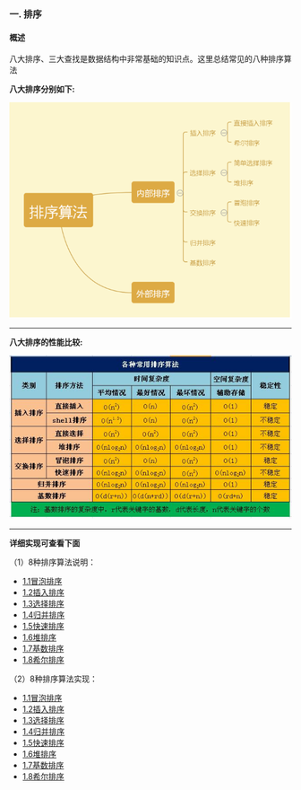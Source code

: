 ### 一. 排序
#### 概述
八大排序、三大查找是数据结构中非常基础的知识点。这里总结常见的八种排序算法

**八大排序分别如下:**

![种排序算法](../images/8-sorts-algorithm.png)

---
**八大排序的性能比较:**

![八大排序性能](../images/performance_comparison.png)

---
**详细实现可查看下面**

（1）8种排序算法说明：
+ [1.1冒泡排序](bubble_sort.md)
+ [1.2插入排序](insertion_sort.md)
+ [1.3选择排序](selection_sort.md)
+ [1.4归并排序](merge_sort.md)
+ [1.5快速排序](quick_sort.md)
+ [1.6堆排序](heap_sort.md)
+ [1.7基数排序](radix_sort.md)
+ [1.8希尔排序](shell_sort.md)

（2）8种排序算法实现：
+ [1.1冒泡排序](./sources/bubbleSort.py)
+ [1.2插入排序](./sources/insertionSort.py)
+ [1.3选择排序](./sources/selectionSort.py)
+ [1.4归并排序](./sources/mergeSort.py)
+ [1.5快速排序](./sources/quickSort.py)
+ [1.6堆排序](./sources/heapSort.py)
+ [1.7基数排序](./sources/radixSort.py)
+ [1.8希尔排序](./sources/shellSort.py)

